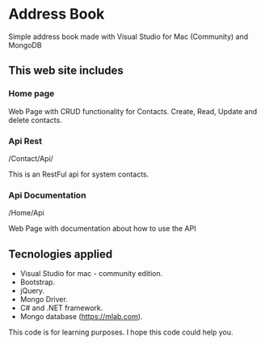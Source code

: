 # Address Book
Simple address book made with Visual Studio for Mac (Community) and MongoDB

## This web site includes

### Home page

Web Page with CRUD functionality for Contacts. Create, Read, Update and delete contacts.

### Api Rest

/Contact/Api/

This is an RestFul api for system contacts.

### Api Documentation

/Home/Api

Web Page with documentation about how to use the API

## Tecnologies applied
- Visual Studio for mac - community edition.
- Bootstrap.
- jQuery.
- Mongo Driver.
- C# and .NET framework.
- Mongo database (https://mlab.com).

This code is for learning purposes. I hope this code could help you. 

